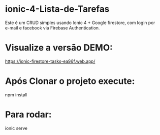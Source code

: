 # ionic-4-Lista-de-Tarefas
Este é um CRUD simples usando Ionic 4 + Google firestore, com login por e-mail e facebook via Firebase Authentication.

# Visualize a versão DEMO:
https://ionic-firestore-tasks-ea96f.web.app/

# Após Clonar o projeto execute:

npm install

# Para rodar:

ionic serve
